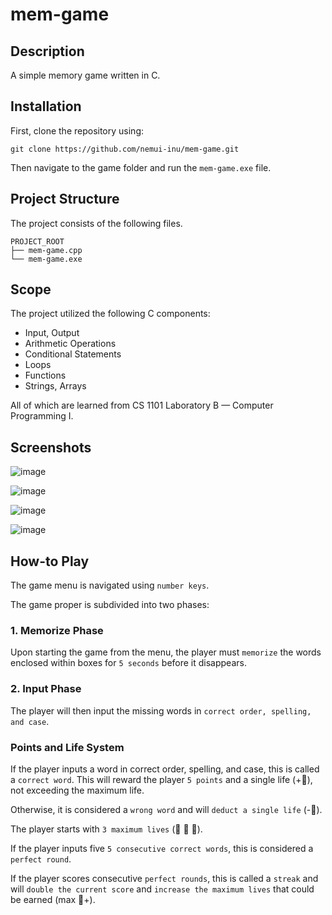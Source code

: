 # mem-game

## Description

A simple memory game written in C.

## Installation

First, clone the repository using:

```
git clone https://github.com/nemui-inu/mem-game.git
```

Then navigate to the game folder and run the `mem-game.exe` file.

## Project Structure

The project consists of the following files.

```
PROJECT_ROOT
├── mem-game.cpp               
└── mem-game.exe               
```

## Scope

The project utilized the following C components: 

-	Input, Output
-	Arithmetic Operations
-	Conditional Statements
-	Loops
-	Functions
-	Strings, Arrays

All of which are learned from CS 1101 Laboratory B — Computer Programming I.

## Screenshots

![image](https://user-images.githubusercontent.com/107972883/206701746-4a037c41-4217-471d-8532-d930735b3d55.png)

![image](https://user-images.githubusercontent.com/107972883/206702118-c7fa32ed-9498-40ce-aeee-918ba9660626.png)

![image](https://user-images.githubusercontent.com/107972883/206702161-32df85a8-e60f-4aa7-939d-7b1bad0d9961.png)

![image](https://user-images.githubusercontent.com/107972883/206702189-e86cdde2-2846-4896-b69d-08fd4608abcc.png)

## How-to Play

The game menu is navigated using `number keys`.

The game proper is subdivided into two phases:

### 1. Memorize Phase

Upon starting the game from the menu, the player must `memorize` the words enclosed within boxes for `5 seconds` before it disappears.

### 2. Input Phase

The player will then input the missing words in `correct order, spelling, and case`.

### Points and Life System

If the player inputs a word in correct order, spelling, and case, this is called a `correct word`. This will reward the player `5 points` and a single life (+:white_heart:), not exceeding the maximum life.

Otherwise, it is considered a `wrong word` and will `deduct a single life` (-:white_heart:).

The player starts with `3 maximum lives` (:white_heart: :white_heart: :white_heart:).

If the player inputs five `5 consecutive correct words`, this is considered a `perfect round`.

If the player scores consecutive `perfect rounds`, this is called a `streak` and will `double the current score` and `increase the maximum lives` that could be earned (max :white_heart:+).
